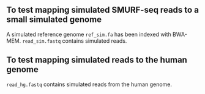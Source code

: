 ## To test mapping simulated SMURF-seq reads to a small simulated genome
A simulated reference genome `ref_sim.fa` has been indexed with BWA-MEM.
`read_sim.fastq` contains simulated reads.

## To test mapping simulated reads to the human genome
`read_hg.fastq` contains simulated reads from the human genome.
